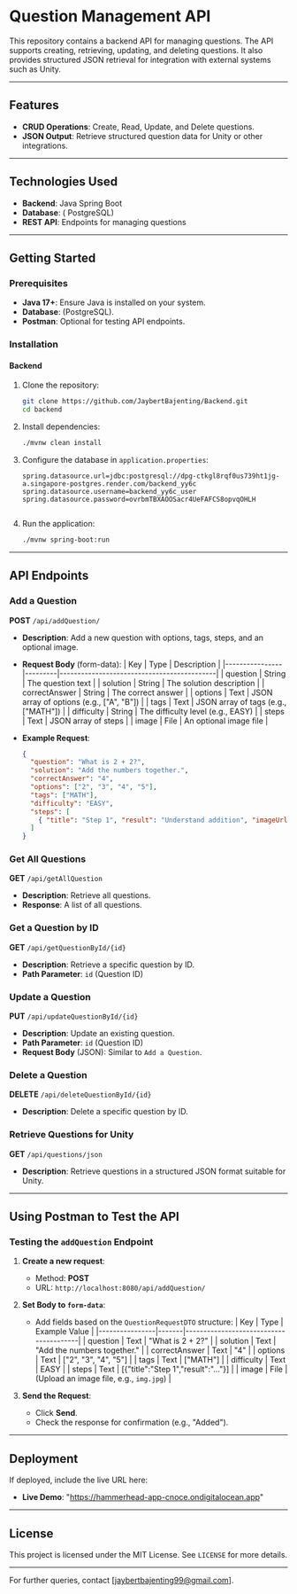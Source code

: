 # Question Management API

This repository contains a backend API for managing questions. The API supports creating, retrieving, updating, and deleting questions. It also provides structured JSON retrieval for integration with external systems such as Unity.

---

## Features
- **CRUD Operations**: Create, Read, Update, and Delete questions.
- **JSON Output**: Retrieve structured question data for Unity or other integrations.

---

## Technologies Used
- **Backend**: Java Spring Boot
- **Database**: ( PostgreSQL)
- **REST API**: Endpoints for managing questions

---

## Getting Started

### Prerequisites
- **Java 17+**: Ensure Java is installed on your system.
- **Database**: (PostgreSQL).
- **Postman**: Optional for testing API endpoints.

### Installation

#### Backend
1. Clone the repository:
   ```bash
   git clone https://github.com/JaybertBajenting/Backend.git
   cd backend
   ```
2. Install dependencies:
   ```bash
   ./mvnw clean install
   ```
3. Configure the database in `application.properties`:
   ```properties
   spring.datasource.url=jdbc:postgresql://dpg-ctkgl8rqf0us739ht1jg-a.singapore-postgres.render.com/backend_yy6c
   spring.datasource.username=backend_yy6c_user
   spring.datasource.password=ovrbmTBXAOOSacr4UeFAFCS8opvqOHLH


   ```
4. Run the application:
   ```bash
   ./mvnw spring-boot:run
   ```

---

## API Endpoints

### Add a Question
**POST** `/api/addQuestion/`
- **Description**: Add a new question with options, tags, steps, and an optional image.
- **Request Body** (form-data):
  | Key            | Type    | Description                                |
  |----------------|---------|--------------------------------------------|
  | question       | String  | The question text                         |
  | solution       | String  | The solution description                  |
  | correctAnswer  | String  | The correct answer                        |
  | options        | Text    | JSON array of options (e.g., ["A", "B"]) |
  | tags           | Text    | JSON array of tags (e.g., ["MATH"])      |
  | difficulty     | String  | The difficulty level (e.g., EASY)         |
  | steps          | Text    | JSON array of steps                       |
  | image          | File    | An optional image file                    |

- **Example Request**:
  ```json
  {
    "question": "What is 2 + 2?",
    "solution": "Add the numbers together.",
    "correctAnswer": "4",
    "options": ["2", "3", "4", "5"],
    "tags": ["MATH"],
    "difficulty": "EASY",
    "steps": [
      { "title": "Step 1", "result": "Understand addition", "imageUrl": "" }
    ]
  }
  ```

### Get All Questions
**GET** `/api/getAllQuestion`
- **Description**: Retrieve all questions.
- **Response**: A list of all questions.

### Get a Question by ID
**GET** `/api/getQuestionById/{id}`
- **Description**: Retrieve a specific question by ID.
- **Path Parameter**: `id` (Question ID)

### Update a Question
**PUT** `/api/updateQuestionById/{id}`
- **Description**: Update an existing question.
- **Path Parameter**: `id` (Question ID)
- **Request Body** (JSON):
  Similar to `Add a Question`.

### Delete a Question
**DELETE** `/api/deleteQuestionById/{id}`
- **Description**: Delete a specific question by ID.

### Retrieve Questions for Unity
**GET** `/api/questions/json`
- **Description**: Retrieve questions in a structured JSON format suitable for Unity.

---

## Using Postman to Test the API

### Testing the `addQuestion` Endpoint
1. **Create a new request**:
    - Method: **POST**
    - URL: `http://localhost:8080/api/addQuestion/`

2. **Set Body to `form-data`**:
    - Add fields based on the `QuestionRequestDTO` structure:
      | Key            | Type  | Example Value                          |
      |----------------|-------|----------------------------------------|
      | question       | Text  | "What is 2 + 2?"                      |
      | solution       | Text  | "Add the numbers together."           |
      | correctAnswer  | Text  | "4"                                   |
      | options        | Text  | ["2", "3", "4", "5"]                |
      | tags           | Text  | ["MATH"]                             |
      | difficulty     | Text  | EASY                                  |
      | steps          | Text  | [{"title":"Step 1","result":"..."}] |
      | image          | File  | (Upload an image file, e.g., `img.jpg`) |

3. **Send the Request**:
    - Click **Send**.
    - Check the response for confirmation (e.g., "Added").

---




## Deployment
If deployed, include the live URL here:
- **Live Demo**: "https://hammerhead-app-cnoce.ondigitalocean.app"
---

## License
This project is licensed under the MIT License. See `LICENSE` for more details.

---

For further queries, contact [jaybertbajenting99@gmail.com].

